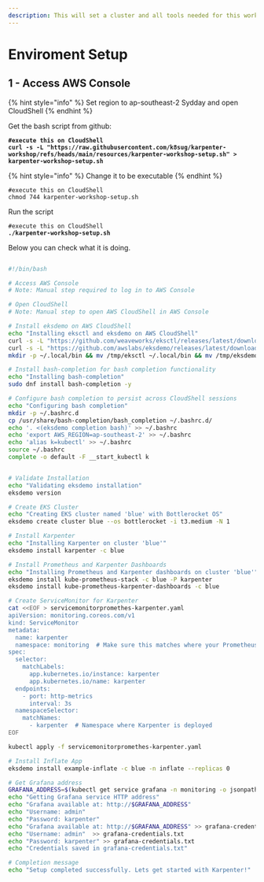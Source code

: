 ```yaml
---
description: This will set a cluster and all tools needed for this workshop
---
```


# Enviroment Setup

## 1 - Access AWS Console

{% hint style="info" %}
Set region to ap-southeast-2 Sydday and open CloudShell
{% endhint %}

Get the bash script from github:

<pre data-title="karpenter-workshop-setup.sh" data-overflow="wrap" data-full-width="false"><code><strong>#execute this on CloudShell
</strong><strong>curl -s -L "https://raw.githubusercontent.com/k8sug/karpenter-workshop/refs/heads/main/resources/karpenter-workshop-setup.sh" > karpenter-workshop-setup.sh
</strong></code></pre>

{% hint style="info" %}
Change it to be executable
{% endhint %}

```
#execute this on CloudShell
chmod 744 karpenter-workshop-setup.sh
```

Run the script

<pre><code>#execute this on CloudShell
<strong>./karpenter-workshop-setup.sh
</strong></code></pre>

Below you can check what it is doing.

```bash

#!/bin/bash

# Access AWS Console
# Note: Manual step required to log in to AWS Console

# Open CloudShell
# Note: Manual step to open AWS CloudShell in AWS Console

# Install eksdemo on AWS CloudShell
echo "Installing eksctl and eksdemo on AWS CloudShell"
curl -s -L "https://github.com/weaveworks/eksctl/releases/latest/download/eksctl_Linux_amd64.tar.gz" | tar xz -C /tmp
curl -s -L "https://github.com/awslabs/eksdemo/releases/latest/download/eksdemo_Linux_x86_64.tar.gz" | tar xz -C /tmp
mkdir -p ~/.local/bin && mv /tmp/eksctl ~/.local/bin && mv /tmp/eksdemo ~/.local/bin

# Install bash-completion for bash completion functionality
echo "Installing bash-completion"
sudo dnf install bash-completion -y

# Configure bash completion to persist across CloudShell sessions
echo "Configuring bash completion"
mkdir -p ~/.bashrc.d
cp /usr/share/bash-completion/bash_completion ~/.bashrc.d/
echo '. <(eksdemo completion bash)' >> ~/.bashrc
echo 'export AWS_REGION=ap-southeast-2' >> ~/.bashrc
echo 'alias k=kubectl' >> ~/.bashrc
source ~/.bashrc
complete -o default -F __start_kubectl k


# Validate Installation
echo "Validating eksdemo installation"
eksdemo version

# Create EKS Cluster
echo "Creating EKS cluster named 'blue' with Bottlerocket OS"
eksdemo create cluster blue --os bottlerocket -i t3.medium -N 1

# Install Karpenter
echo "Installing Karpenter on cluster 'blue'"
eksdemo install karpenter -c blue

# Install Prometheus and Karpenter Dashboards
echo "Installing Prometheus and Karpenter dashboards on cluster 'blue'"
eksdemo install kube-prometheus-stack -c blue -P karpenter
eksdemo install kube-prometheus-karpenter-dashboards -c blue

# Create ServiceMonitor for Karpenter
cat <<EOF > servicemonitorpromethes-karpenter.yaml
apiVersion: monitoring.coreos.com/v1
kind: ServiceMonitor
metadata:
  name: karpenter
  namespace: monitoring  # Make sure this matches where your Prometheus Operator is deployed
spec:
  selector:
    matchLabels:
      app.kubernetes.io/instance: karpenter
      app.kubernetes.io/name: karpenter
  endpoints:
    - port: http-metrics
      interval: 3s
  namespaceSelector:
    matchNames:
      - karpenter  # Namespace where Karpenter is deployed
EOF

kubectl apply -f servicemonitorpromethes-karpenter.yaml

# Install Inflate App
eksdemo install example-inflate -c blue -n inflate --replicas 0

# Get Grafana address
GRAFANA_ADDRESS=$(kubectl get service grafana -n monitoring -o jsonpath='{.status.loadBalancer.ingress[0].hostname}')
echo "Getting Grafana service HTTP address"
echo "Grafana available at: http://$GRAFANA_ADDRESS" 
echo "Username: admin"
echo "Password: karpenter"
echo "Grafana available at: http://$GRAFANA_ADDRESS" >> grafana-credentials.txt
echo "Username: admin"  >> grafana-credentials.txt
echo "Password: karpenter" >> grafana-credentials.txt
echo "Credentials saved in grafana-credentials.txt"

# Completion message
echo "Setup completed successfully. Lets get started with Karpenter!"
```


